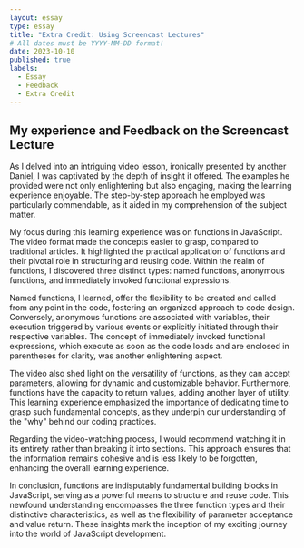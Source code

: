 ```yaml
---
layout: essay
type: essay
title: "Extra Credit: Using Screencast Lectures"
# All dates must be YYYY-MM-DD format!
date: 2023-10-10
published: true
labels:
  - Essay
  - Feedback
  - Extra Credit
---
```


## My experience and Feedback on the Screencast Lecture

As I delved into an intriguing video lesson, ironically presented by another Daniel, I was captivated by the depth of insight it offered. The examples he provided were not only enlightening but also engaging, making the learning experience enjoyable. The step-by-step approach he employed was particularly commendable, as it aided in my comprehension of the subject matter.

My focus during this learning experience was on functions in JavaScript. The video format made the concepts easier to grasp, compared to traditional articles. It highlighted the practical application of functions and their pivotal role in structuring and reusing code. Within the realm of functions, I discovered three distinct types: named functions, anonymous functions, and immediately invoked functional expressions.

Named functions, I learned, offer the flexibility to be created and called from any point in the code, fostering an organized approach to code design. Conversely, anonymous functions are associated with variables, their execution triggered by various events or explicitly initiated through their respective variables. The concept of immediately invoked functional expressions, which execute as soon as the code loads and are enclosed in parentheses for clarity, was another enlightening aspect.

The video also shed light on the versatility of functions, as they can accept parameters, allowing for dynamic and customizable behavior. Furthermore, functions have the capacity to return values, adding another layer of utility. This learning experience emphasized the importance of dedicating time to grasp such fundamental concepts, as they underpin our understanding of the "why" behind our coding practices.

Regarding the video-watching process, I would recommend watching it in its entirety rather than breaking it into sections. This approach ensures that the information remains cohesive and is less likely to be forgotten, enhancing the overall learning experience.

In conclusion, functions are indisputably fundamental building blocks in JavaScript, serving as a powerful means to structure and reuse code. This newfound understanding encompasses the three function types and their distinctive characteristics, as well as the flexibility of parameter acceptance and value return. These insights mark the inception of my exciting journey into the world of JavaScript development.
